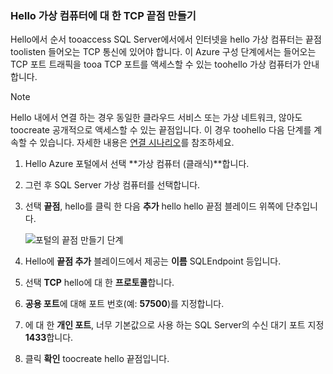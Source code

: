 ### <a name="create-a-tcp-endpoint-for-hello-virtual-machine"></a>Hello 가상 컴퓨터에 대 한 TCP 끝점 만들기
Hello에서 순서 tooaccess SQL Server에서에서 인터넷을 hello 가상 컴퓨터는 끝점 toolisten 들어오는 TCP 통신에 있어야 합니다. 이 Azure 구성 단계에서는 들어오는 TCP 포트 트래픽을 tooa TCP 포트를 액세스할 수 있는 toohello 가상 컴퓨터가 안내 합니다.

> [!NOTE]
> Hello 내에서 연결 하는 경우 동일한 클라우드 서비스 또는 가상 네트워크, 않아도 toocreate 공개적으로 액세스할 수 있는 끝점입니다. 이 경우 toohello 다음 단계를 계속할 수 있습니다. 자세한 내용은 [연결 시나리오](../articles/virtual-machines/windows/sqlclassic/virtual-machines-windows-classic-sql-connect.md#connection-scenarios)를 참조하세요.
> 
> 

1. Hello Azure 포털에서 선택 **가상 컴퓨터 (클래식)**합니다.
2. 그런 후 SQL Server 가상 컴퓨터를 선택합니다.
3. 선택 **끝점**, hello를 클릭 한 다음 **추가** hello hello 끝점 블레이드 위쪽에 단추입니다.
   
    ![포털의 끝점 만들기 단계](./media/virtual-machines-sql-server-connection-steps/portal-endpoint-creation.png)
4. Hello에 **끝점 추가** 블레이드에서 제공는 **이름** SQLEndpoint 등입니다.
5. 선택 **TCP** hello에 대 한 **프로토콜**합니다.
6. **공용 포트**에 대해 포트 번호(예: **57500**)를 지정합니다.
7. 에 대 한 **개인 포트**, 너무 기본값으로 사용 하는 SQL Server의 수신 대기 포트 지정**1433**합니다.
8. 클릭 **확인** toocreate hello 끝점입니다.

